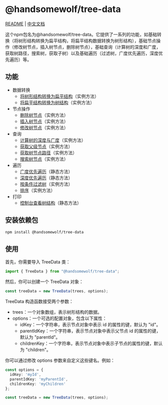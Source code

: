 # @handsomewolf/tree-data

[README](README.md) | [中文文档](README_zh-CN.md)

这个npm包名为@handsomewolf/tree-data。它提供了一系列的功能，如基础转换（将树形结构转换为扁平结构，将扁平结构数据转换为树形结构），基础节点操作（修改树节点，插入树节点，删除树节点），基础查询（计算树的深度和广度，获取树路径，搜索树，获取子树）以及基础遍历（过滤树，广度优先遍历，深度优先遍历）等。



## 功能

- 数据转换
  - [将树形结构转换为扁平结构](./docs/zh-CN/basic/convert/to-data.md)（实例方法）
  - [将扁平结构转换为树结构](./docs/zh-CN/basic/convert/to-tree.md)（实例方法）
- 节点操作
  - [删除树节点](./docs/zh-CN/basic/nodes/delete.md)（实例方法）
  - [插入树节点](./docs/zh-CN/basic/nodes/insert.md)（实例方法）
  - [修改树节点](./docs/zh-CN/basic/nodes/modify.md)（实例方法）
- 查询
  - [计算树的深度与广度](./docs/zh-CN/basic/query/dimensions.md)（实例方法）
  - [获取父级节点](./docs/zh-CN/basic/query/parent.md)（实例方法）
  - [获取树节点路径](./docs/zh-CN/basic/query/path.md)（实例方法）
  - [搜索树节点](./docs/zh-CN/basic/query/search.md)（实例方法）
- 遍历
  - [广度优先遍历](./docs/zh-CN/basic/traverse/bfs.md)（静态方法）
  - [深度优先遍历](./docs/zh-CN/basic/traverse/dfs.md)（静态方法）
  - [按条件过滤树](./docs/zh-CN/basic/traverse/filter.md)（实例方法）
  - [排序](./docs/zh-CN/basic/traverse/sort.md)（实例方法）
- 打印
  - [控制台查看树结构](./docs/zh-CN/basic//out/print.md)（静态方法）

## 安装依赖包

```bash
npm install @handsomewolf/tree-data
```

## 使用

首先，你需要导入 TreeData 类：

```TypeScript
import { TreeData } from "@handsomewolf/tree-data";
```

然后，你可以创建一个 TreeData 对象：

```TypeScript
const treeData = new TreeData(trees, options);
```

TreeData 构造函数接受两个参数：

- trees：一个对象数组，表示树形结构的数据。
- options：一个可选的配置对象，包含以下属性：
  - idKey：一个字符串，表示节点对象中表示 id 的属性的键，默认为 "id"。
  - parentIdKey：一个字符串，表示节点对象中表示父节点 id 的属性的键，默认为 "parentId"。
  - childrenKey：一个字符串，表示节点对象中表示子节点的属性的键，默认为 "children"。

你可以通过修改 options 参数来自定义这些键名。例如：

```TypeScript
const options = {
  idKey: 'myId',
  parentIdKey: 'myParentId',
  childrenKey: 'myChildren'
};

const treeData = new TreeData(trees, options);
```

